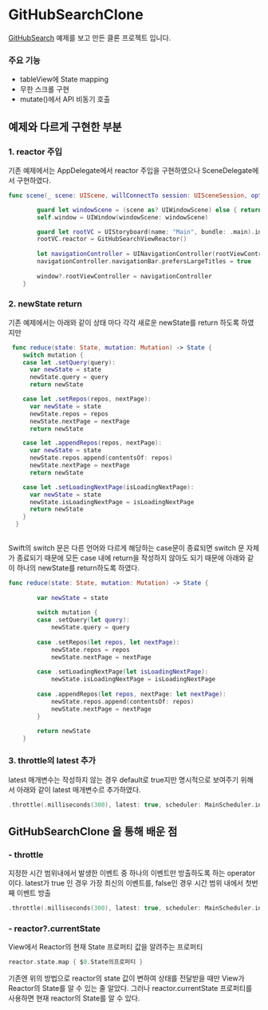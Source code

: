 # GitHubSearchClone

[GitHubSearch](https://github.com/ReactorKit/ReactorKit/tree/master/Examples/GitHubSearch) 예제를 보고 만든 클론 프로젝트 입니다.

### 주요 기능
+ tableView에 State mapping
+ 무한 스크롤 구현
+ mutate()에서 API 비동기 호출

## 예제와 다르게 구현한 부분
### 1. reactor 주입

기존 예제에서는 AppDelegate에서 reactor 주입을 구현하였으나 SceneDelegate에서 구현하였다.

```swift
func scene(_ scene: UIScene, willConnectTo session: UISceneSession, options connectionOptions: UIScene.ConnectionOptions) {

        guard let windowScene = (scene as? UIWindowScene) else { return }
        self.window = UIWindow(windowScene: windowScene)

        guard let rootVC = UIStoryboard(name: "Main", bundle: .main).instantiateViewController(withIdentifier: "GitHubSearchViewController") as? GitHubSearchViewController else { return }
        rootVC.reactor = GitHubSearchViewReactor()
        
        let navigationController = UINavigationController(rootViewController: rootVC)
        navigationController.navigationBar.prefersLargeTitles = true
        
        window?.rootViewController = navigationController
    }
```

### 2. newState return 

기존 예제에서는 아래와 같이 상태 마다 각각 새로운 newState를 return 하도록 하였지만 

```swift
 func reduce(state: State, mutation: Mutation) -> State {
    switch mutation {
    case let .setQuery(query):
      var newState = state
      newState.query = query
      return newState

    case let .setRepos(repos, nextPage):
      var newState = state
      newState.repos = repos
      newState.nextPage = nextPage
      return newState

    case let .appendRepos(repos, nextPage):
      var newState = state
      newState.repos.append(contentsOf: repos)
      newState.nextPage = nextPage
      return newState

    case let .setLoadingNextPage(isLoadingNextPage):
      var newState = state
      newState.isLoadingNextPage = isLoadingNextPage
      return newState
    }
  }
  
  ```
Swift의 switch 문은 다른 언어와 다르게 해당하는 case문이 종료되면 switch 문 자체가 종료되기 때문에 모든 case 내에 return을 작성하지 않아도 되기 때문에 아래와 같이 하나의 newState를 return하도록 하였다. 

```swift
func reduce(state: State, mutation: Mutation) -> State {
        
        var newState = state
        
        switch mutation {
        case .setQuery(let query):
            newState.query = query
            
        case .setRepos(let repos, let nextPage):
            newState.repos = repos
            newState.nextPage = nextPage
            
        case .setLoadingNextPage(let isLoadingNextPage):
            newState.isLoadingNextPage = isLoadingNextPage
            
        case .appendRepos(let repos, nextPage: let nextPage):
            newState.repos.append(contentsOf: repos)
            newState.nextPage = nextPage
        }
        
        return newState
    }
```
### 3. throttle의 latest 추가
latest 매개변수는 작성하지 않는 경우 default로 true지만 명시적으로 보여주기 위해서 아래와 같이 latest 매개변수르 추가하였다.
```swift
.throttle(.milliseconds(300), latest: true, scheduler: MainScheduler.instance)
```

## GitHubSearchClone 을 통해 배운 점
### - throttle
지정한 시간 범위내에서 발생한 이벤트 중 하나의 이벤트만 방출하도록 하는 operator이다.
latest가 true 인 경우 가장 최신의 이벤트를, false인 경우 시간 범위 내에서 첫번째 이벤트 방출
```swift
.throttle(.milliseconds(300), latest: true, scheduler: MainScheduler.instance
```
### - reactor?.currentState
 View에서 Reactor의 현재 State 프로퍼티 값을 알려주는 프로퍼티
```swift
reactor.state.map { $0.State의프로퍼티 }
```
기존엔 위의 방법으로 reactor의 state 값이 변하여 상태를 전달받을 때만 View가 Reactor의 State를 알 수 있는 줄 알았다. 그러나 reactor.currentState 프로퍼티를 사용하면 현재 reactor의 State를 알 수 있다.
